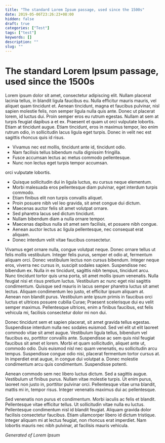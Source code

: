 ```yaml
---
title: "The standard Lorem Ipsum passage, used since the 1500s"
date: 2019-05-06T23:26:23+08:00
hidden: false
draft: true
categories: ["Test"]
tags: ["test"]
keywords: []
description: ""
slug: ""
---
```

# The standard Lorem Ipsum passage, used since the 1500s

Lorem ipsum dolor sit amet, consectetur adipiscing elit. Nullam placerat lacinia tellus, in blandit ligula faucibus eu. Nulla efficitur mauris mauris, vel aliquet quam tincidunt et. Aenean tincidunt, magna et faucibus pulvinar, nisl sapien molestie felis, non semper ligula nulla quis ante. Donec ut placerat lorem, id luctus dui. Proin semper eros eu rutrum egestas. Nullam at sem at turpis feugiat dapibus a et ex. Praesent et quam ut orci vulputate lobortis. Etiam at tincidunt augue. Etiam tincidunt, eros in maximus tempor, leo enim rutrum odio, in sollicitudin lacus ligula eget turpis. Donec in velit nec est sagittis rhoncus quis id risus.

- Vivamus nec est mollis, tincidunt ante id, tincidunt odio.
- Nam facilisis tellus bibendum nulla dignissim fringilla.
- Fusce accumsan lectus ac metus commodo pellentesque.
- Nunc non lectus eget turpis tempor accumsan.

orci vulputate lobortis.

- Quisque sollicitudin dui in ligula luctus, eu cursus neque elementum.
- Morbi malesuada eros pellentesque diam pulvinar, eget interdum turpis commodo.
- Etiam finibus elit non turpis convallis aliquet.
- Proin posuere nibh vel leo gravida, sit amet congue dui dictum.
- Maecenas auctor felis sit amet volutpat ornare.
- Sed pharetra lacus sed dictum tincidunt.
- Nullam bibendum diam a nulla ornare tempor.
- Maecenas dapibus nulla sit amet sem facilisis, et posuere nibh congue.
- Aenean auctor lectus ac ligula pellentesque, nec consequat erat aliquam.
- Donec interdum velit vitae faucibus consectetur.

Vivamus eget ornare nulla, congue volutpat neque. Donec ornare tellus ut felis mollis vestibulum. Integer felis purus, semper et odio at, fermentum aliquam orci. Donec vestibulum lectus non cursus bibendum. Integer neque eros, viverra nec cursus in, suscipit sodales sapien. Suspendisse nec bibendum ex. Nulla in ex tincidunt, sagittis nibh tempus, tincidunt arcu. Nunc tincidunt tortor quis urna porta, sit amet mollis ipsum venenatis. Nulla feugiat nisi et risus pretium luctus. Vestibulum ac nunc eget nisi sagittis condimentum. Quisque sed mauris in lacus semper pharetra luctus sit amet lectus. Aliquam condimentum leo justo, et efficitur ipsum aliquam at. Aenean non blandit purus. Vestibulum ante ipsum primis in faucibus orci luctus et ultrices posuere cubilia Curae; Praesent scelerisque dui eu velit semper maximus. Pellentesque ultrices, enim a finibus faucibus, est felis vehicula mi, facilisis consectetur dolor mi non dui.

Donec tincidunt sem et sapien placerat, sit amet gravida tellus egestas. Suspendisse interdum nulla nec sodales euismod. Sed vel elit ut elit laoreet commodo vitae sit amet augue. Vestibulum ligula tellus, bibendum vel faucibus eu, porttitor convallis ante. Suspendisse ac sem quis nisl feugiat faucibus sit amet et lorem. Morbi et quam sollicitudin, aliquet ante ut, commodo odio. Duis euismod nisl nec quam venenatis, eu sollicitudin arcu tempus. Suspendisse congue odio nisi, placerat fermentum tortor cursus at. In imperdiet erat augue, in congue dui volutpat a. Donec molestie condimentum arcu quis condimentum. Suspendisse potenti.

Aenean commodo sem nec libero luctus dictum. Sed a sagittis augue. Vestibulum ut finibus purus. Nullam vitae molestie turpis. Ut enim purus, laoreet non justo in, porttitor pulvinar orci. Pellentesque vitae urna blandit, mattis mi in, tempor risus. Integer venenatis maximus dui ac pellentesque.

Sed venenatis non purus et condimentum. Morbi iaculis ac felis et blandit. Pellentesque vitae efficitur tellus. Ut sollicitudin vitae nulla eu luctus. Pellentesque condimentum nisl id blandit feugiat. Aliquam gravida dolor facilisis consectetur faucibus. Etiam ullamcorper libero id dictum tristique. Integer aliquam mi at lectus feugiat, non rhoncus erat imperdiet. Nam lobortis mauris nec nibh pulvinar, at facilisis mauris vehicula.

*Generated of Lorem Ipsum*
